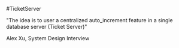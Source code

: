 #TicketServer

"The idea is to user a centralized auto_increment feature in a single database server (Ticket Server)"

Alex Xu, System Design Interview